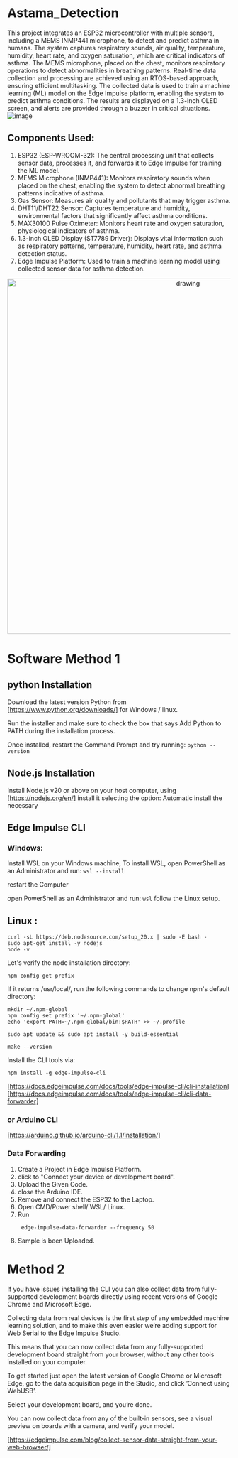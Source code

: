 # Astama_Detection
This project integrates an ESP32 microcontroller with multiple sensors, including a MEMS INMP441 microphone, to detect and predict asthma in humans. The system captures respiratory sounds, air quality, temperature, humidity, heart rate, and oxygen saturation, which are critical indicators of asthma. The MEMS microphone, placed on the chest, monitors respiratory operations to detect abnormalities in breathing patterns. Real-time data collection and processing are achieved using an RTOS-based approach, ensuring efficient multitasking. The collected data is used to train a machine learning (ML) model on the Edge Impulse platform, enabling the system to predict asthma conditions. The results are displayed on a 1.3-inch OLED screen, and alerts are provided through a buzzer in critical situations.
![image](https://github.com/Saifali4604/Asthma_Detection_on_ESP32_using_ML/blob/main/IMG_20250116_013132.jpg)

## Components Used:
1. ESP32 (ESP-WROOM-32):
   The central processing unit that collects sensor data, processes it, and forwards it to Edge Impulse for training the ML model.
2. MEMS Microphone (INMP441):
   Monitors respiratory sounds when placed on the chest, enabling the system to detect abnormal breathing patterns indicative of asthma.
3. Gas Sensor:
    Measures air quality and pollutants that may trigger asthma.
4. DHT11/DHT22 Sensor:
   Captures temperature and humidity, environmental factors that significantly affect asthma conditions.
5. MAX30100 Pulse Oximeter:
   Monitors heart rate and oxygen saturation, physiological indicators of asthma.
6. 1.3-inch OLED Display (ST7789 Driver):
   Displays vital information such as respiratory patterns, temperature, humidity, heart rate, and asthma detection status.
7. Edge Impulse Platform:
   Used to train a machine learning model using collected sensor data for asthma detection.

<p align='center'>
    <img src="./ezgif.com-video-to-gif-converter.gif" alt="drawing" width="800"/>
</p>

# Software Method 1
## python Installation
Download the latest version Python from [https://www.python.org/downloads/] for Windows / linux.

Run the installer and make sure to check the box that says Add Python to PATH during the installation process.

Once installed, restart the Command Prompt and try running:
``` python --version ```

## Node.js Installation
Install Node.js v20 or above on your host computer, using [https://nodejs.org/en/] 
install it selecting the option: Automatic install the necessary

## Edge Impulse CLI
### Windows:

Install WSL on your Windows machine, To install WSL, open PowerShell as an Administrator and run:
``` wsl --install ```


restart the Computer


open PowerShell as an Administrator and run:
``` wsl ```
follow the Linux setup.

## Linux :

```
curl -sL https://deb.nodesource.com/setup_20.x | sudo -E bash -
sudo apt-get install -y nodejs
node -v
```

Let's verify the node installation directory:
```
npm config get prefix
```

If it returns /usr/local/, run the following commands to change npm's default directory:
```
mkdir ~/.npm-global
npm config set prefix '~/.npm-global'
echo 'export PATH=~/.npm-global/bin:$PATH' >> ~/.profile
```

```
sudo apt update && sudo apt install -y build-essential
```

```
make --version
```

Install the CLI tools via:

```
npm install -g edge-impulse-cli
```
[https://docs.edgeimpulse.com/docs/tools/edge-impulse-cli/cli-installation]
[https://docs.edgeimpulse.com/docs/tools/edge-impulse-cli/cli-data-forwarder]
### or Arduino CLI
[https://arduino.github.io/arduino-cli/1.1/installation/]

### Data Forwarding
1. Create a Project in Edge Impulse Platform.
2. click to "Connect your device or development board".
3. Upload the Given Code.
4. close the Arduino IDE.
5. Remove and connect the ESP32 to the Laptop.
6. Open CMD/Power shell/ WSL/ Linux.
7. Run
   ```
    edge-impulse-data-forwarder --frequency 50
   ```
8. Sample is been Uploaded.

# Method 2
If you have issues installing the CLI you can also collect data from fully-supported development boards directly using recent versions of Google Chrome and Microsoft Edge. 


Collecting data from real devices is the first step of any embedded machine learning solution, and to make this even easier we’re adding support for Web Serial to the Edge Impulse Studio.


This means that you can now collect data from any fully-supported development board straight from your browser, without any other tools installed on your computer.


To get started just open the latest version of Google Chrome or Microsoft Edge, go to the data acquisition page in the Studio, and click ’Connect using WebUSB’.


Select your development board, and you’re done.


You can now collect data from any of the built-in sensors, see a visual preview on boards with a camera, and verify your model.

[https://edgeimpulse.com/blog/collect-sensor-data-straight-from-your-web-browser/]
